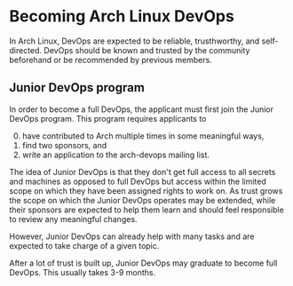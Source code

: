 # Becoming Arch Linux DevOps

In Arch Linux, DevOps are expected to be reliable, trusthworthy, and self-directed.
DevOps should be known and trusted by the community beforehand or be recommended by previous
members.

## Junior DevOps program

In order to become a full DevOps, the applicant must first join the Junior DevOps program. This
program requires applicants to

0) have contributed to Arch multiple times in some meaningful ways,
1) find two sponsors, and
2) write an application to the arch-devops mailing list.

The idea of Junior DevOps is that they don't get full access to all secrets and machines as opposed
to full DevOps but access within the limited scope on which they have been assigned rights to work
on. As trust grows the scope on which the Junior DevOps operates may be extended, while their
sponsors are expected to help them learn and should feel responsible to review any meaningful
changes.

However, Junior DevOps can already help with many tasks and are expected to take charge of a given
topic.

After a lot of trust is built up, Junior DevOps may graduate to become full DevOps. This usually
takes 3-9 months.
